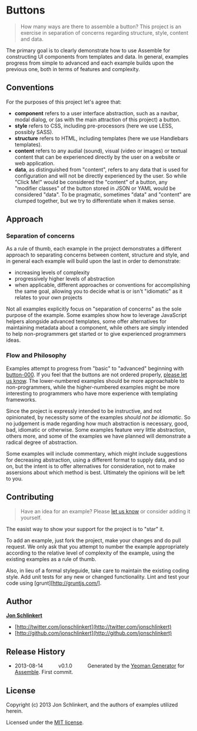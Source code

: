 # Buttons

> How many ways are there to assemble a button? This project is an exercise in separation of concerns regarding structure, style, content and data.

The primary goal is to clearly demonstrate how to use Assemble for constructing UI components from templates and data. In general, examples progress from simple to advanced and each example builds upon the previous one, both in terms of features and complexity.

## Conventions

For the purposes of this project let's agree that:

* **component** refers to a user interface abstraction, such as a navbar, modal dialog, or (as with the main attraction of this project) a button.
* **style** refers to CSS, including pre-processors (here we use LESS, possibly SASS).
* **structure** refers to HTML, including templates (here we use Handlebars templates).
* **content** refers to any audial (sound), visual (video or images) or textual content that can be experienced directly by the user on a website or web application.
* **data**, as distinguished from "content", refers to any data that is used for configuration and will not be directly experienced by the user. So while "Click Me!" would be considered the "content" of a button, any "modifier classes" of the button stored in JSON or YAML would be considered "data". To be pragmatic, sometimes "data" and "content" are clumped together, but we try to differentiate when it makes sense.


## Approach

### Separation of concerns

As a rule of thumb, each example in the project demonstrates a different approach to separating concerns between content, structure and style, and in general each example will build upon the last in order to demonstrate:

* increasing levels of complexity
* progressively higher levels of abstraction
* when applicable, different approaches or conventions for accomplishing the same goal, allowing you to decide what is or isn't "idiomatic" as it relates to your own projects

Not all examples explicitly focus on "separation of concerns" as the sole purpose of the example. Some examples show how to leverage JavaScript helpers alongside advanced templates, some offer alternatives for maintaining metadata about a component, while others are simply intended to help non-programmers get started or to give experienced programmers ideas.


### Flow and Philosophy

Examples attempt to progress from "basic" to "advanced" beginning with [button-000](button-000). If you feel that the buttons are not ordered properly, [please let us know](https://github.com/assemble/buttons/issues). The lower-numbered examples should be more approachable to non-programmers, while the higher-numbered examples might be more interesting to programmers who have more experience with templating frameworks.

Since the project is expressly intended to be instructive, and not opinionated, by necessity some of the examples _should not be idiomatic_. So no judgement is made regarding how much abstraction is necessary, good, bad, idiomatic or otherwise. Some examples feature very little abstraction, others more, and some of the examples we have planned will demonstrate a radical degree of abstraction.

Some examples will include commentary, which might include suggestions for decreasing abstraction, using a different format to supply data, and so on, but the intent is to offer alternatives for consideration, not to make assersions about which method is best. Ultimately the opinions will be left to you.


## Contributing

> Have an idea for an example? Please [let us know](https://github.com/assemble/buttons/issues) or consider adding it yourself.

The easist way to show your support for the project is to "star" it.

To add an example, just fork the project, make your changes and do pull request. We only ask that you attempt to number the example appropriately according to the relative level of complexity of the example, using the existing examples as a rule of thumb.

Also, in lieu of a formal styleguide, take care to maintain the existing coding style. Add unit tests for any new or changed functionality. Lint and test your code using [grunt][http://gruntjs.com/].


## Author

**[Jon Schlinkert](https://github.com/jonschlinkert)**

+ [http://twitter.com/jonschlinkert](http://twitter.com/jonschlinkert)
+ [http://github.com/jonschlinkert](http://github.com/jonschlinkert)


## Release History

 * 2013-08-14   v0.1.0   Generated by the [Yeoman Generator](https://github.com/assemble/generator-assemble) for [Assemble](http://assemble.io). First commit.


## License
Copyright (c) 2013 Jon Schlinkert, and the authors of examples utilized herein.

Licensed under the [MIT license](LICENSE-MIT).

